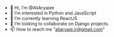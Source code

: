 - 👋 Hi, I’m @AliAryaiee
- 👀 I’m interested in Python and JavaScript
- 🌱 I’m currently learning ReactJS
- 💞️ I’m looking to collaborate on Django projects.
- 📫 How to reach me "aliaryaie.ir@gmail.com"

<!---
AliAryaiee/AliAryaiee is a ✨ special ✨ repository because its `README.md` (this file) appears on your GitHub profile.
You can click the Preview link to take a look at your changes.
--->
